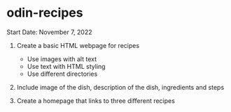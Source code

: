 # odin-recipes
Start Date: November 7, 2022

1. Create a basic HTML webpage for recipes

    - Use images with alt text
    - Use text with HTML styling
    - Use different directories

2. Include image of the dish, description of the dish, ingredients and 
   steps

3. Create a homepage that links to three different recipes
